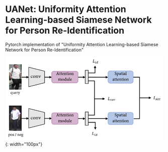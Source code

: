 # UANet: Uniformity Attention Learning-based Siamese Network for Person Re-Identification
Pytorch implementation of "Uniformity Attention Learning-based Siamese Network for Person Re-Identification"

![overview](/figure/overview.png){: width="100px"}
